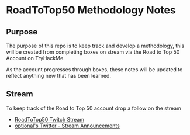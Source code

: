 # RoadToTop50 Methodology Notes

## Purpose
The purpose of this repo is to keep track and develop a methodology, this will be created from completing boxes on stream via the Road to Top 50 Account on TryHackMe.

As the account progresses through boxes, these notes will be updated to reflect anything new that has been learned.


## Stream

To keep track of the Road to Top 50 account drop a follow on the stream
- [RoadToTop50 Twitch Stream](https://twitch.tv/optionalCTF)
- [optional's Twitter - Stream Announcements](https://twitter.com/optionalCTF)
